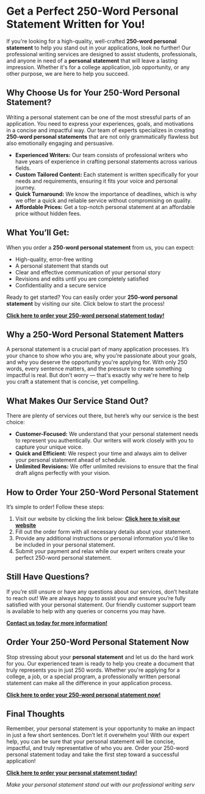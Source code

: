 # Get a Perfect 250-Word Personal Statement Written for You!

If you're looking for a high-quality, well-crafted **250-word personal statement** to help you stand out in your applications, look no further! Our professional writing services are designed to assist students, professionals, and anyone in need of a **personal statement** that will leave a lasting impression. Whether it's for a college application, job opportunity, or any other purpose, we are here to help you succeed.

## Why Choose Us for Your 250-Word Personal Statement?

Writing a personal statement can be one of the most stressful parts of an application. You need to express your experiences, goals, and motivations in a concise and impactful way. Our team of experts specializes in creating **250-word personal statements** that are not only grammatically flawless but also emotionally engaging and persuasive.

- **Experienced Writers:** Our team consists of professional writers who have years of experience in crafting personal statements across various fields.
- **Custom Tailored Content:** Each statement is written specifically for your needs and requirements, ensuring it fits your voice and personal journey.
- **Quick Turnaround:** We know the importance of deadlines, which is why we offer a quick and reliable service without compromising on quality.
- **Affordable Prices:** Get a top-notch personal statement at an affordable price without hidden fees.

## What You’ll Get:

When you order a **250-word personal statement** from us, you can expect:

- High-quality, error-free writing
- A personal statement that stands out
- Clear and effective communication of your personal story
- Revisions and edits until you are completely satisfied
- Confidentiality and a secure service

Ready to get started? You can easily order your **250-word personal statement** by visiting our site. Click below to start the process!

[**Click here to order your 250-word personal statement today!**](https://tinyurl.com/topessay?keyword=250+word+personal+statement)

## Why a 250-Word Personal Statement Matters

A personal statement is a crucial part of many application processes. It’s your chance to show who you are, why you’re passionate about your goals, and why you deserve the opportunity you're applying for. With only 250 words, every sentence matters, and the pressure to create something impactful is real. But don't worry — that's exactly why we're here to help you craft a statement that is concise, yet compelling.

## What Makes Our Service Stand Out?

There are plenty of services out there, but here’s why our service is the best choice:

- **Customer-Focused:** We understand that your personal statement needs to represent you authentically. Our writers will work closely with you to capture your unique voice.
- **Quick and Efficient:** We respect your time and always aim to deliver your personal statement ahead of schedule.
- **Unlimited Revisions:** We offer unlimited revisions to ensure that the final draft aligns perfectly with your vision.

## How to Order Your 250-Word Personal Statement

It’s simple to order! Follow these steps:

1. Visit our website by clicking the link below: [**Click here to visit our website**](https://tinyurl.com/topessay?keyword=250+word+personal+statement)
2. Fill out the order form with all necessary details about your statement.
3. Provide any additional instructions or personal information you'd like to be included in your personal statement.
4. Submit your payment and relax while our expert writers create your perfect 250-word personal statement.

## Still Have Questions?

If you’re still unsure or have any questions about our services, don’t hesitate to reach out! We are always happy to assist you and ensure you’re fully satisfied with your personal statement. Our friendly customer support team is available to help with any queries or concerns you may have.

[**Contact us today for more information!**](https://tinyurl.com/topessay?keyword=250+word+personal+statement)

## Order Your 250-Word Personal Statement Now

Stop stressing about your **personal statement** and let us do the hard work for you. Our experienced team is ready to help you create a document that truly represents you in just 250 words. Whether you're applying for a college, a job, or a special program, a professionally written personal statement can make all the difference in your application process.

[**Click here to order your 250-word personal statement now!**](https://tinyurl.com/topessay?keyword=250+word+personal+statement)

## Final Thoughts

Remember, your personal statement is your opportunity to make an impact in just a few short sentences. Don’t let it overwhelm you! With our expert help, you can be sure that your personal statement will be concise, impactful, and truly representative of who you are. Order your 250-word personal statement today and take the first step toward a successful application!

[**Click here to order your personal statement today!**](https://tinyurl.com/topessay?keyword=250+word+personal+statement)

_Make your personal statement stand out with our professional writing serv_
